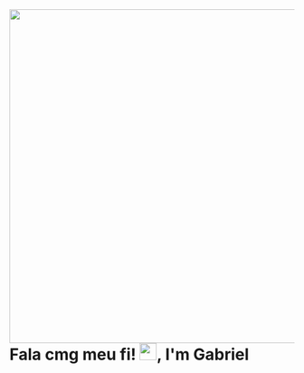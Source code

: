 <img align="right" height="590em" src="https://raw.githubusercontent.com/gist/gbrielcsta/85e8e724c5f63ae4f6dbba32e17fa6d7/raw/d17511a51d88397583378591b3c2651fcf229cf5/githubcard.svg"/>
<h1 align="left">Fala cmg meu fi! <img src="https://raw.githubusercontent.com/kaueMarques/kaueMarques/master/hi.gif" height="30px">, I'm Gabriel</h1>

